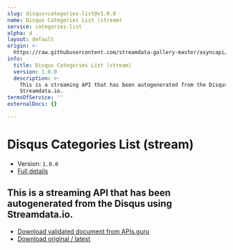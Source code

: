 ```yaml
---
slug: disqus+categories-list@v1.0.0
name: Disqus Categories List (stream)
service: categories-list
alpha: d
layout: default
origin: >-
  https://raw.githubusercontent.com/streamdata-gallery-master/asyncapi/master/_listings/disqus/disqus-categories-list-stream-async.md
info:
  title: Disqus Categories List (stream)
  version: 1.0.0
  description: >-
    This is a streaming API that has been autogenerated from the Disqus using
    Streamdata.io.
termsOfService: ''
externalDocs: {}

---
```

# Disqus Categories List (stream)

* Version: `1.0.0`
* [Full details](../html/disqus+categories-list@v1.0.0.html)



## This is a streaming API that has been autogenerated from the Disqus using Streamdata.io.



* [Download validated document from APIs.guru](https://raw.githubusercontent.com/APIs-guru/asyncapi-directory/master/docs/APIs/disqus%2Bcategories-list%40v1.0.0.yaml)
* [Download original / latest](https://raw.githubusercontent.com/streamdata-gallery-master/asyncapi/master/_listings/disqus/disqus-categories-list-stream-async.md)

<script type="application/ld+json">
{
  "@context": "http://schema.org/",
  "@type": "WebAPI",
  "description": "This is a streaming API that has been autogenerated from the Disqus using Streamdata.io.",
  "documentation": "",

  "name": "Disqus Categories List (stream)"
}
</script>
